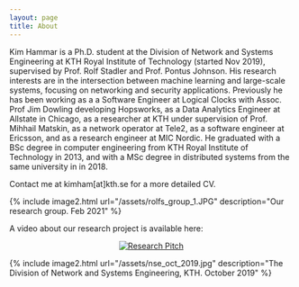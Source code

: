 ```yaml
---
layout: page
title: About
---
```


Kim Hammar is a Ph.D. student at the Division of Network and Systems Engineering at KTH Royal Institute of Technology (started Nov 2019), supervised by Prof. Rolf Stadler and Prof. Pontus Johnson. His research interests are in the intersection between machine learning and large-scale systems, focusing on networking and security applications. Previously he has been working as a a Software Engineer at Logical Clocks with Assoc. Prof Jim Dowling developing Hopsworks, as a Data Analytics Engineer at Allstate in Chicago, as a researcher at KTH under supervision of Prof. Mihhail Matskin, as a network operator at Tele2, as a software engineer at Ericsson, and as a research engineer at MIC Nordic. He graduated with a BSc degree in computer engineering from KTH Royal Institute of Technology in 2013, and with a MSc degree in distributed systems from the same university in in 2018.

Contact me at kimham[at]kth.se for a more detailed CV.

{% include image2.html url="/assets/rolfs_group_1.JPG" description="Our research group. Feb 2021" %}

A video about our research project is available here:

<div align="center">
  <a href="https://www.youtube.com/watch?v=88W69Wu0FYM"><img src="https://img.youtube.com/vi/88W69Wu0FYM/0.jpg" alt="Research Pitch"></a>
</div>

{% include image2.html url="/assets/nse_oct_2019.jpg" description="The Division of Network and Systems Engineering, KTH. October 2019" %}
